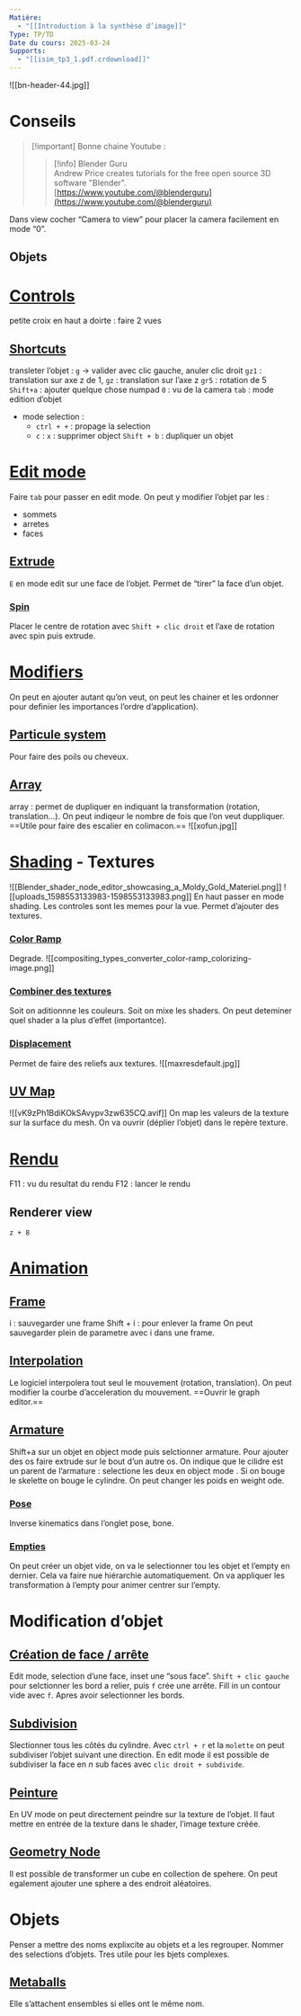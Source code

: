 ```yaml
---
Matière:
  - "[[Introduction à la synthèse d’image]]"
Type: TP/TD
Date du cours: 2025-03-24
Supports:
  - "[[isim_tp3_1.pdf.crdownload]]"
---
```

![[bn-header-44.jpg]]
  
# Conseils
  

> [!important] Bonne chaine Youtube :
> 
> > [!info] Blender Guru  
> > Andrew Price creates tutorials for the free open source 3D software "Blender".  
> > [https://www.youtube.com/@blenderguru](https://www.youtube.com/@blenderguru)  
  
Dans view cocher “Camera to view” pour placer la camera facilement en mode “0”.
## Objets
  
# [Controls](http://quickref.me/blender.html)
  
petite croix en haut a doirte : faire 2 vues
## [Shortcuts](https://docs.blender.org/manual/en/latest/interface/keymap/introduction.html)
  
transleter l’objet : `g` → valider avec clic gauche, anuler clic droit
`gz1` : translation sur axe z de 1, `gz` : translation sur l’axe z
`gr5` : rotation de 5
`Shift+a` : ajouter quelque chose
numpad `0` : vu de la camera
`tab` : mode edition d’objet
- mode selection :
    - `ctrl + +` : propage la selection
    - `c` :
`x` : supprimer object
`Shift + b` : dupliquer un objet
  
# [Edit mode](https://docs.blender.org/manual/en/latest/editors/3dview/modes.html)
  
Faire `tab` pour passer en edit mode.
On peut y modifier l’objet par les :
- sommets
- arretes
- faces
## [Extrude](https://docs.blender.org/manual/en/latest/modeling/meshes/editing/mesh/extrude.html)
`E` en mode edit sur une face de l’objet.
Permet de “tirer” la face d’un objet.
### [Spin](https://docs.blender.org/manual/en/latest/modeling/meshes/tools/spin.html)
Placer le centre de rotation avec `Shift + clic droit` et l’axe de rotation avec spin puis extrude.
  
# [Modifiers](https://docs.blender.org/manual/en/latest/modeling/modifiers/index.html)
  
On peut en ajouter autant qu’on veut, on peut les chainer et les ordonner pour definier les importances l’ordre d’application).
## [Particule system](https://docs.blender.org/manual/en/latest/modeling/modifiers/physics/particle_system.html)
Pour faire des poils ou cheveux.
## [Array](https://docs.blender.org/manual/en/latest/modeling/modifiers/generate/array.html)
array : permet de dupliquer en indiquant la transformation (rotation, translation…). On peut indiqeur le nombre de fois que l’on veut duppliquer. ==Utile pour faire des escalier en colimacon.==
![[xofun.jpg]]
  
# [Shading](https://docs.blender.org/manual/en/latest/render/shader_nodes/shader/index.html) - Textures
  
![[Blender_shader_node_editor_showcasing_a_Moldy_Gold_Materiel.png]]
![[uploads_1598553133983-1598553133983.png]]
En haut passer en mode shading.
Les controles sont les memes pour la vue.
Permet d’ajouter des textures.
### [Color Ramp](https://docs.blender.org/manual/en/latest/render/shader_nodes/converter/color_ramp.html)
Degrade.
![[compositing_types_converter_color-ramp_colorizing-image.png]]
### [Combiner des textures](https://docs.blender.org/manual/en/latest/render/shader_nodes/shader/mix.html)
Soit on aditionnne les couleurs. Soit on mixe les shaders.
On peut deteminer quel shader a la plus d’effet (importantce).
### [Displacement](https://docs.blender.org/manual/en/latest/render/materials/components/displacement.html)
Permet de faire des reliefs aux textures.
![[maxresdefault.jpg]]
  
## [UV Map](https://docs.blender.org/manual/en/latest/modeling/meshes/uv/applying_image.html)
![[vK9zPh1BdiKOkSAvypv3zw635CQ.avif]]
On map les valeurs de la texture sur la surface du mesh.
On va ouvrir (déplier l’objet) dans le repère texture.
  
# [Rendu](https://docs.blender.org/manual/fr/dev/render/index.html)
F11 : vu du resultat du rendu
F12 : lancer le rendu
## Renderer view
`z + 8`
# [Animation](https://docs.blender.org/manual/en/latest/animation/index.html)
## [Frame](https://docs.blender.org/manual/en/latest/animation/keyframes/editing.html)
i : sauvegarder une frame
Shift + i : pour enlever la frame
On peut sauvegarder plein de parametre avec i dans une frame.
## [Interpolation](https://docs.blender.org/manual/en/latest/animation/keyframes/introduction.html#interpolation)
Le logiciel interpolera tout seul le mouvement (rotation, translation).
On peut modifier la courbe d’acceleration du mouvement. ==Ouvrir le graph editor.==
## [Armature](https://docs.blender.org/manual/en/latest/animation/armatures/index.html)
Shift+a sur un objet en object mode puis selctionner armature. Pour ajouter des os faire extrude sur le bout d’un autre os.
On indique que le cilidre est un parent de l’armature : selectione les deux en object mode . Si on bouge le skelette on bouge le cylindre.
On peut changer les poids en weight ode.
### [Pose](https://docs.blender.org/manual/en/latest/animation/constraints/tracking/ik_solver.html)
Inverse kinematics dans l’onglet pose, bone.
### [Empties](https://docs.blender.org/manual/en/latest/modeling/empties.html)
On peut créer un objet vide, on va le selectionner tou les objet et l’empty en dernier. Cela va faire nue hiérarchie automatiquement. On va appliquer les transformation à l’empty pour animer centrer sur l’empty.
  
# Modification d’objet
## [Création de face / arrête](https://docs.blender.org/manual/fr/2.91/modeling/meshes/editing/vertex/make_face_edge.html)
Edit mode, selection d’une face, inset une “sous face”.
`Shift + clic gauche` pour selctionner les bord a relier, puis `f` crée une arrête.
Fill in un contour vide avec `f`. Apres avoir selectionner les bords.
## [Subdivision](https://docs.blender.org/manual/en/latest/modeling/modifiers/generate/subdivision_surface.html)
Slectionner tous les côtés du cylindre. Avec `ctrl + r` et la `molette` on peut subdiviser l’objet suivant une direction.
En edit mode il est possible de subdiviser la face en $n$ sub faces avec `clic droit + subdivide`.
## [Peinture](https://docs.blender.org/manual/en/latest/sculpt_paint/texture_paint/index.html)
En UV mode on peut directement peindre sur la texture de l’objet.
Il faut mettre en entrée de la texture dans le shader, l’image texture créée.
## [Geometry Node](https://docs.blender.org/manual/en/latest/modeling/geometry_nodes/index.html)
Il est possible de transformer un cube en collection de spehere.
On peut egalement ajouter une sphere a des endroit aléatoires.
# Objets
Penser a mettre des noms explixcite au objets et a les regrouper.
Nommer des selections d’objets. Tres utile pour les bjets complexes.
## [Metaballs](https://docs.blender.org/manual/en/latest/modeling/metas/index.html)
Elle s’attachent ensembles si elles ont le même nom.